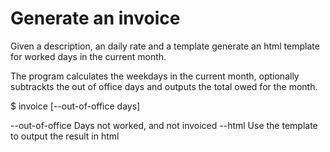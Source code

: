 # Generate an invoice

Given a description, an daily rate and a template generate an
html template for worked days in the current month.

The program calculates the weekdays in the current month,
optionally subtrackts the out of office days and outputs the
total owed for the month.

$ invoice [--out-of-office days] <description> <daily rate>

--out-of-office <N>     Days not worked, and not invoiced
--html                  Use the template to output the result in html
